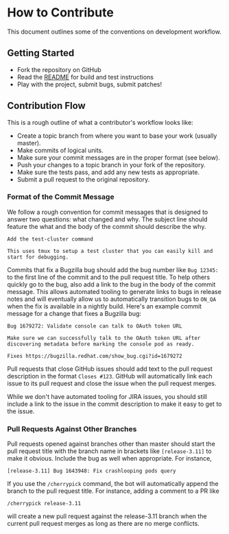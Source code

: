 # How to Contribute

This document outlines some of the conventions on development workflow.

## Getting Started

- Fork the repository on GitHub
- Read the [README](README.md) for build and test instructions
- Play with the project, submit bugs, submit patches!

## Contribution Flow

This is a rough outline of what a contributor's workflow looks like:

- Create a topic branch from where you want to base your work (usually master).
- Make commits of logical units.
- Make sure your commit messages are in the proper format (see below).
- Push your changes to a topic branch in your fork of the repository.
- Make sure the tests pass, and add any new tests as appropriate.
- Submit a pull request to the original repository.


### Format of the Commit Message

We follow a rough convention for commit messages that is designed to answer two
questions: what changed and why. The subject line should feature the what and
the body of the commit should describe the why.

```
Add the test-cluster command

This uses tmux to setup a test cluster that you can easily kill and
start for debugging.
```

Commits that fix a Bugzilla bug should add the bug number like `Bug 12345: ` to
the first line of the commit and to the pull request title. To help others
quickly go to the bug, also add a link to the bug in the body of the commit
message. This allows automated tooling to generate links to bugs in release
notes and will eventually allow us to automatically transition bugs to `ON_QA`
when the fix is available in a nightly build. Here's an example commit message
for a change that fixes a Bugzilla bug:

```
Bug 1679272: Validate console can talk to OAuth token URL

Make sure we can successfully talk to the OAuth token URL after
discovering metadata before marking the console pod as ready.

Fixes https://bugzilla.redhat.com/show_bug.cgi?id=1679272
```

Pull requests that close GitHub issues should add text to the pull request
description in the format `Closes #123`. GitHub will automatically link each
issue to its pull request and close the issue when the pull request merges.

While we don't have automated tooling for JIRA issues, you should still include
a link to the issue in the commit description to make it easy to get to the issue.

### Pull Requests Against Other Branches

Pull requests opened against branches other than master should start the pull
request title with the branch name in brackets like `[release-3.11]` to make it
obvious. Include the bug as well when appropriate. For instance,

```
[release-3.11] Bug 1643948: Fix crashlooping pods query
```

If you use the `/cherrypick` command, the bot will automatically append the
branch to the pull request title. For instance, adding a comment to a PR like

```
/cherrypick release-3.11
```

will create a new pull request against the release-3.11 branch when the current
pull request merges as long as there are no merge conflicts.
